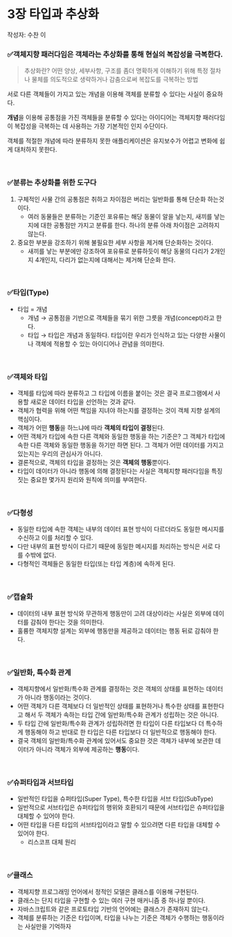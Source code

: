 # 3장 타입과 추상화

작성자: 수찬 이

### ✅객체지향 패러다임은 객체라는 추상화를 통해 현실의 복잡성을 극복한다.

> 추상화란?
어떤 양상, 세부사항, 구조를 좀더 명확하게 이해하기 위해 특정 절차나 물체를 의도적으로 생략하거나 감춤으로써 복잡도를 극복하는 방법
> 

서로 다른 객체들이 가지고 있는 개념을 이용해 객체를 분류할 수 있다는 사실이 중요하다.

**개념**을 이용해 공통점을 가진 객체들을 분류할 수 있다는 아이디어는 객체지향 패러다임이 복잡성을 극복하는 데 사용하는 가장 기본적인 인지 수단이다.

객체를 적절한 개념에 따라 분류하지 못한 애플리케이션은 유지보수가 어렵고 변화에 쉽게 대처하지 못한다.

<br>

### ✅분류는 추상화를 위한 도구다

1. 구체적인 사물 간의 공통점은 취하고 차이점은 버리는 일반화를 통해 단순화 하는것이다.
    - 여러 동물들은 분류하는 기준인 포유류는 해당 동물이 알을 낳는지, 새끼를 낳는지에 대한
    공통점만 가지고 분류를 한다. 하나의 분류 아래 차이점은 고려하지 않는다.
2. 중요한 부분을 강조하기 위해 불필요한 세부 사항을 제거해 단순화하는 것이다.
    - 새끼를 낳는 부분에만 강조하여 포유류로 분류하듯이 해당 동물의 다리가 2개인지 4개인지, 다리가 없는지에 대해서는 제거해 단순화 한다.

<br>

### ✅타입(Type)

- 타입 = 개념
    - 개념 → 공통점을 기반으로 객체들을 묶기 위한 그릇을 개념(concept)라고 한다.
    - 타입 → 타입은 개념과 동일하다. 
    타입이란 우리가 인식하고 있는 다양한 사물이나 객체에 적용할 수 있는 아이디어나 관념을 의미한다.

<br>

### ✅객체와 타입

- 객체를 타입에 따라 분류하고 그 타입에 이름을 붙이는 것은 결국 프로그램에서 사용할 새로운 데이터 타입을 선언하는 것과 같다.
- 객체가 협력을 위해 어떤 책임을 지녀야 하는지를 결정하는 것이 객체 지향 설계의 핵심이다.
- 객체가 어떤 **행동**을 하느냐에 따라 **객체의 타입이 결정**된다.
- 어떤 객체가 타입에 속한 다른 객체와 동일한 행동을 하는 기준은? 그 객체가 타입에 속한 다른 객체와 동일한 행동을 하기만 하면 된다. 그 객체가 어떤 데이터를 가지고 있는지는 우리의 관심사가 아니다.
- 결론적으로, 객체의 타입을 결정하는 것은 **객체의 행동**뿐이다.
- 타입이 데이터가 아니라 행동에 의해 결정된다는 사실은 객체지향 패러다임을 특징 짓는 중요한 몇가지 원리와 원칙에 의미를 부여한다.

<br>

### ✅다형성

- 동일한 타입에 속한 객체는 내부의 데이터 표현 방식이 다르더라도 동일한 메시지를 수신하고 이를 처리할 수 있다.
- 다만 내부의 표현 방식이 다르기 때문에 동일한 메시지를 처리하는 방식은 서로 다를 수밖에 없다.
- 다형적인 객체들은 동일한 타입(또는 타입 계층)에 속하게 된다.

<br>

### ✅캡슐화

- 데이터의 내부 표현 방식와 무관하게 행동만이 고려 대상이라는 사실은 외부에 데이터를 감춰야 한다는 것을 의미한다.
- 훌륭한 객체지향 설계는 외부에 행동만을 제공하고 데이터는 행동 뒤로 감춰야 한다.

<br>

### ✅일반화, 특수화 관계

- 객체지향에서 일반화/특수화 관계를 결정하는 것은 객체의 상태를 표현하는 데이터가 아니라 행동이라는 것이다.
- 어떤 객체가 다른 객체보다 더 일반적인 상태를 표현하거나 특수한 상태를 표현한다고 해서 두 객체가 속하는 타입 간에 일반화/특수화 관계가 성립하는 것은 아니다.
- 두 타입 간에 일반화/특수화 관계가 성립하려면 한 타입이 다른 타입보다 더 특수하게 행동해야 하고 반대로 한 타입은 다른 타입보다 더 일반적으로 행동해야 한다.
- 결국 객체의 일반화/특수화 관계에 있어서도 중요한 것은 객체가 내부에 보관한 데이터가 아니라 객체가 외부에 제공하는 **행동**이다.

<br>

### ✅슈퍼타입과 서브타입

- 일반적인 타입을 슈퍼타입(Super Type), 특수한 타입을 서브 타입(SubType)
- 일반적으로 서브타입은 슈퍼타입의 행위와 호환되기 때문에 서브타입은 슈퍼타입을 대체할 수 있어야 한다.
- 어떤 타입을 다른 타입의 서브타입이라고 말할 수 있으려면 다른 타입을 대체할 수 있어야 한다.
    - 리스코프 대체 원리

<br>

### ✅클래스

- 객체지향 프로그래밍 언어에서 정적인 모델은 클래스를 이용해 구현된다.
- 클래스는 단지 타입을 구현할 수 있는 여러 구현 매커니즘 중 하나일 뿐이다.
- 자바스크립트와 같은 프로토타입 기반의 언어에는 클래스가 존재하지 않는다.
- 객체를 분류하는 기준은 타입이며, 타입을 나누는 기준은 객체가 수행하는 행동이라는 사실만을 기억하자

